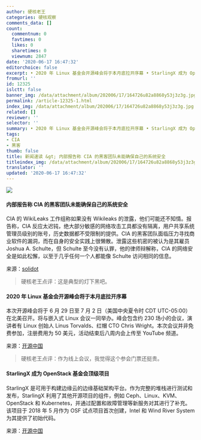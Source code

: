 ```yaml
---
author: 硬核老王
categories: 硬核观察
comments_data: []
count:
  commentnum: 0
  favtimes: 0
  likes: 0
  sharetimes: 0
  viewnum: 2847
date: '2020-06-17 16:47:32'
editorchoice: false
excerpt: • 2020 年 Linux 基金会开源峰会将于本月底拉开序幕 • StarlingX 成为 OpenStack 基金会顶级项目
fromurl: ''
id: 12325
islctt: false
banner_img: /data/attachment/album/202006/17/164726u82a8868y53j3z3g.jpg
permalink: /article-12325-1.html
index_img: /data/attachment/album/202006/17/164726u82a8868y53j3z3g.jpg
related: []
reviewer: ''
selector: ''
summary: • 2020 年 Linux 基金会开源峰会将于本月底拉开序幕 • StarlingX 成为 OpenStack 基金会顶级项目
tags:
- CIA
- 黑客
thumb: false
title: 新闻速读 &gt; 内部报告称 CIA 的黑客团队未能确保自己的系统安全
titleindex_img: /data/attachment/album/202006/17/164726u82a8868y53j3z3g.jpg
translator: ''
updated: '2020-06-17 16:47:32'
---
```


![](/data/attachment/album/202006/17/164726u82a8868y53j3z3g.jpg)


#### 内部报告称 CIA 的黑客团队未能确保自己的系统安全


CIA 的 WikiLeaks 工作组称如果没有 Wikileaks 的泄露，他们可能还不知情。报告称，CIA 反应太迟钝，绝大部分敏感的网络攻击工具都没有隔离，用户共享系统管理员级别的账号，历史数据都不受限制的提供。CIA 的黑客团队面临压力寻找商业软件的漏洞，而在自身的安全实践上很懒散。泄露这些机密的被认为是其雇员 Joshua A. Schulte，但 Schulte 至今没有认罪，他的律师辩解称，CIA 的网络安全是如此松懈，以至于几乎任何一个人都能像 Schulte 访问相同的信息。


来源：[solidot](https://www.solidot.org/story?sid=64685)



> 
> 硬核老王点评：这是典型的灯下黑吧。
> 
> 
> 


#### 2020 年 Linux 基金会开源峰会将于本月底拉开序幕


本次开源峰会将于 6 月 29 日至 7 月 2 日（美国中央夏令时 CDT UTC-05:00）在北美召开。将与嵌入式 Linux 会议一同举办。峰会包含约 230 场小的会议，演讲者有 Linux 创始人 Linus Torvalds、红帽 CTO Chris Wright。本次会议并非免费参加，注册费用为 50 美元，活动结束后八周内会上传至 YouTube 频道。


来源：[开源中国](https://www.oschina.net/news/116492/ossna-2020)



> 
> 硬核老王点评：作为线上会议，我觉得这个参会门票还挺贵。
> 
> 
> 


#### StarlingX 成为 OpenStack 基金会顶级项目


StarlingX 是可用于构建边缘云的边缘基础架构平台。作为完整的堆栈进行测试和发布，StarlingX 利用了其他开源项目的组件，例如 Ceph、Linux、KVM、OpenStack 和 Kubernetes，并通过配置和故障管理等新服务对其进行了补充。该项目于 2018 年 5 月作为 OSF 试点项目首次创建，Intel 和 Wind River System 为其提供了初始代码。


来源：[开源中国](https://www.oschina.net/news/116493/starlingx-osf-project-top-level)